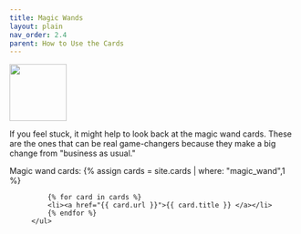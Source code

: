 ```yaml
---
title: Magic Wands
layout: plain
nav_order: 2.4
parent: How to Use the Cards
--- 
```


<img src='{{ "/graphics/icons/magicwand.svg" | relative_url}}' alt=" " width="100px" height="100px"/>

If you feel stuck, it might help to look back at the magic wand cards.  These are the ones that can be real game-changers because they make a big change from "business as usual." 

<div>
      Magic wand cards:
      {% assign cards = site.cards | where: "magic_wand",1 %} 
      <ul>
      
          {% for card in cards %}
          <li><a href="{{ card.url }}">{{ card.title }} </a></li>
          {% endfor %}
      </ul>
</div>